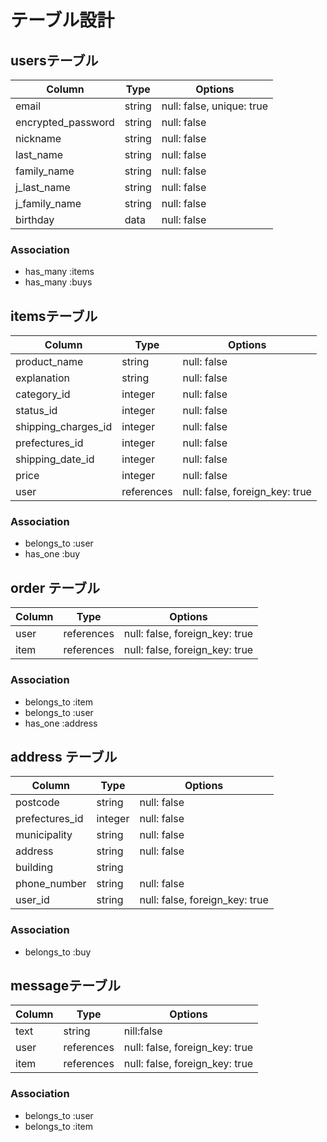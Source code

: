 # テーブル設計

## usersテーブル

| Column             | Type   | Options                   |
| ------------------ | ------ | ------------------------- |
| email              | string | null: false, unique: true |
| encrypted_password | string | null: false               |
| nickname           | string | null: false               |
| last_name          | string | null: false               |
| family_name        | string | null: false               |
| j_last_name        | string | null: false               |
| j_family_name      | string | null: false               |
| birthday           | data   | null: false               |

### Association
 - has_many :items
 - has_many :buys

##  itemsテーブル

| Column              | Type       | Options                        |
| ------------------- | ---------- | ------------------------------ |
| product_name        | string     | null: false                    |
| explanation         | string     | null: false                    |
| category_id         | integer    | null: false                    |
| status_id           | integer    | null: false                    |
| shipping_charges_id | integer    | null: false                    |
| prefectures_id      | integer    | null: false                    |
| shipping_date_id    | integer    | null: false                    |
| price               | integer    | null: false                    |
| user                | references | null: false, foreign_key: true |

### Association
 - belongs_to :user
 - has_one :buy

## order テーブル

| Column | Type       | Options                        |
| ------ | ---------- | ------------------------------ |
| user   | references | null: false, foreign_key: true |
| item   | references | null: false, foreign_key: true |

### Association
 - belongs_to :item
 - belongs_to :user
 - has_one :address
 
## address テーブル

| Column           | Type    | Options                            |
| ---------------- | ------- | ---------------------------------- |
| postcode         | string  | null: false                        |
| prefectures_id   | integer | null: false                        |
| municipality     | string  | null: false                        |
| address          | string  | null: false                        |
| building         | string  |                                    |
| phone_number     | string  | null: false                        |
| user_id          | string  | null: false, foreign_key: true     |

### Association
 - belongs_to :buy

## messageテーブル

| Column | Type       | Options                        |
| ------ | ---------- | ------------------------------ |
| text   | string     | nill:false                     |
| user   | references | null: false, foreign_key: true |
| item   | references | null: false, foreign_key: true |

### Association
 - belongs_to :user
 - belongs_to :item